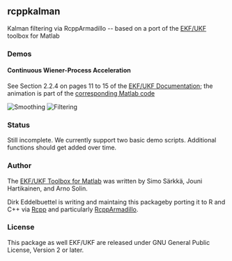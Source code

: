 ## rcppkalman

Kalman filtering via RcppArmadillo -- based on a port of the 
[EKF/UKF](http://becs.aalto.fi/en/research/bayes/ekfukf/) toolbox for Matlab

### Demos

#### Continuous Wiener-Process Acceleration

See Section 2.2.4 on pages 11 to 15 of the 
[EKF/UKF Documentation](https://github.com/eddelbuettel/rcppkalman/blob/master/inst/ekfukf/ekfukf-documentation.pdf); 
the animation is part of the [corresponding Matlab code](https://github.com/eddelbuettel/rcppkalman/blob/master/inst/ekfukf/demos/kf_cwpa_demo/kf_cwpa_demo.m)

![Smoothing](https://github.com/eddelbuettel/rcppkalman/blob/master/inst/animation/cwpa_smooth.gif)
![Filtering](https://github.com/eddelbuettel/rcppkalman/blob/master/inst/animation/cwpa_filter.gif)

### Status

Still incomplete.  We currently support two basic demo scripts.  Additional functions should get added over time.

### Author

The [EKF/UKF Toolbox for Matlab](http://becs.aalto.fi/en/research/bayes/ekfukf) 
was written by Simo Särkkä, Jouni Hartikainen, and Arno Solin.

Dirk Eddelbuettel is writing and maintaing this packageby porting it to R and
C++ via [Rcpp](https://github.com/RcppCore/Rcpp) and particularly [RcppArmadillo](https://github.com/RcppCore/RcppArmadillo).

### License

This package as well EKF/UKF are released under GNU General Public License,
Version 2 or later. 


